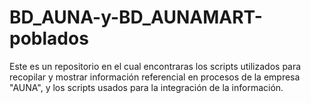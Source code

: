 # BD_AUNA-y-BD_AUNAMART-poblados
Este es un repositorio en el cual encontraras los scripts utilizados para recopilar y mostrar información referencial en procesos de la empresa "AUNA", y los scripts usados para la integración de la información.
